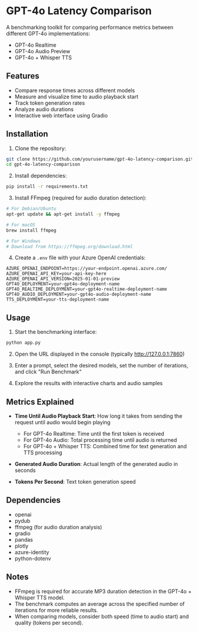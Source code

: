 # GPT-4o Latency Comparison

A benchmarking toolkit for comparing performance metrics between different GPT-4o implementations:
- GPT-4o Realtime
- GPT-4o Audio Preview
- GPT-4o + Whisper TTS

## Features

- Compare response times across different models
- Measure and visualize time to audio playback start
- Track token generation rates
- Analyze audio durations
- Interactive web interface using Gradio

## Installation

1. Clone the repository:
```bash
git clone https://github.com/yourusername/gpt-4o-latency-comparison.git
cd gpt-4o-latency-comparison
```

2. Install dependencies:
```bash
pip install -r requirements.txt
```

3. Install FFmpeg (required for audio duration detection):
```bash
# For Debian/Ubuntu
apt-get update && apt-get install -y ffmpeg

# For macOS
brew install ffmpeg

# For Windows
# Download from https://ffmpeg.org/download.html
```

4. Create a `.env` file with your Azure OpenAI credentials:
```
AZURE_OPENAI_ENDPOINT=https://your-endpoint.openai.azure.com/
AZURE_OPENAI_API_KEY=your-api-key-here
AZURE_OPENAI_API_VERSION=2025-01-01-preview
GPT4O_DEPLOYMENT=your-gpt4o-deployment-name
GPT4O_REALTIME_DEPLOYMENT=your-gpt4o-realtime-deployment-name
GPT4O_AUDIO_DEPLOYMENT=your-gpt4o-audio-deployment-name
TTS_DEPLOYMENT=your-tts-deployment-name
```

## Usage

1. Start the benchmarking interface:
```bash
python app.py
```

2. Open the URL displayed in the console (typically http://127.0.0.1:7860)

3. Enter a prompt, select the desired models, set the number of iterations, and click "Run Benchmark"

4. Explore the results with interactive charts and audio samples

## Metrics Explained

- **Time Until Audio Playback Start**: How long it takes from sending the request until audio would begin playing
  - For GPT-4o Realtime: Time until the first token is received
  - For GPT-4o Audio: Total processing time until audio is returned
  - For GPT-4o + Whisper TTS: Combined time for text generation and TTS processing

- **Generated Audio Duration**: Actual length of the generated audio in seconds

- **Tokens Per Second**: Text token generation speed

## Dependencies

- openai
- pydub
- ffmpeg (for audio duration analysis)
- gradio
- pandas
- plotly
- azure-identity
- python-dotenv

## Notes

- FFmpeg is required for accurate MP3 duration detection in the GPT-4o + Whisper TTS model.
- The benchmark computes an average across the specified number of iterations for more reliable results.
- When comparing models, consider both speed (time to audio start) and quality (tokens per second).
